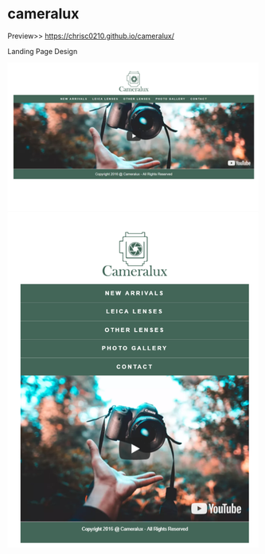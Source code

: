 # cameralux
Preview>> https://chrisc0210.github.io/cameralux/

Landing Page Design

<a href="#">
<img src="https://raw.githubusercontent.com/ChrisC0210/cameralux/master/cameralux_rwd2.png">
</a>
<a href="#">
<img src="https://raw.githubusercontent.com/ChrisC0210/cameralux/master/cameralux_rwd1.png">
</a>
